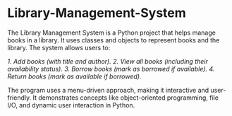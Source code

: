 # Library-Management-System
The Library Management System is a Python project that helps manage books in a library. It uses classes and objects to represent books and the library. The system allows users to:

*1. Add books (with title and author).*
*2. View all books (including their availability status).*
*3. Borrow books (mark as borrowed if available).*
*4. Return books (mark as available if borrowed).*
   
The program uses a menu-driven approach, making it interactive and user-friendly. It demonstrates concepts like object-oriented programming, file I/O, and dynamic user interaction in Python.
